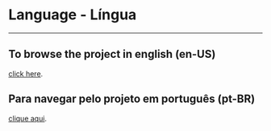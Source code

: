 # Language - Língua

---

## To browse the project in english (en-US)
[click here](pages/enUS/about).

## Para navegar pelo projeto em português (pt-BR)
[clique aqui](pages/ptBR/about).

